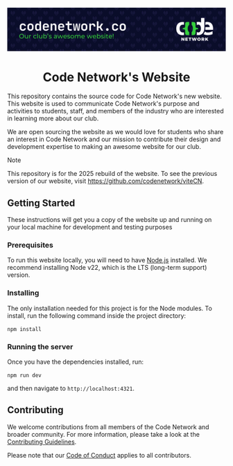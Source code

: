 ![codenetwork.co - Our club's awesome website](.github/assets/banner.svg)

<div align="center">
<h1>Code Network's Website</h1>
</div>
This repository contains the source code for Code Network's new website. This website is used to communicate Code Network's purpose and activities to students, staff, and members of the industry who are interested in learning more about our club.

We are open sourcing the website as we would love for students who share an interest in Code Network and our mission to contribute their design and development expertise to making an awesome website for our club.

> [!NOTE]
> This repository is for the 2025 rebuild of the website. To see the previous version of our website, visit https://github.com/codenetwork/viteCN.

## Getting Started

These instructions will get you a copy of the website up and running on your local machine for development and testing purposes

### Prerequisites

To run this website locally, you will need to have [Node.js](https://nodejs.org/en) installed. We recommend installing Node v22, which is the LTS (long-term support) version.

### Installing

The only installation needed for this project is for the Node modules. To install, run the following command inside the project directory:

```
npm install
```

### Running the server

Once you have the dependencies installed, run:

```
npm run dev
```

and then navigate to `http://localhost:4321`.

## Contributing

We welcome contributions from all members of the Code Network and broader community. For more information, please take a look at the [Contributing Guidelines](./CONTRIBUTING.md).

Please note that our [Code of Conduct](./CODE_OF_CONDUCT.md) applies to all contributors.
